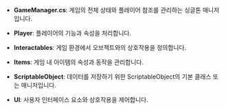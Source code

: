 - **GameManager.cs**: 게임의 전체 상태와 플레이어 참조를 관리하는 싱글톤 매니저입니다.
  
- **Player**: 플레이어의 기능과 속성을 처리합니다.
  
- **Interactables**: 게임 환경에서 오브젝트와의 상호작용을 정의합니다.
  
- **Items**: 게임 내 아이템의 속성과 동작을 관리합니다.
  
- **ScriptableObject**: 데이터를 저장하기 위한 ScriptableObject의 기본 클래스 또는 매니저입니다.
  
- **UI**: 사용자 인터페이스 요소와 상호작용을 제어합니다.
